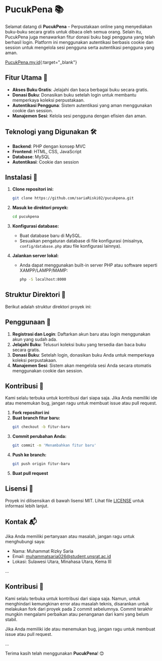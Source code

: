 # PucukPena 📚

Selamat datang di **PucukPena** – Perpustakaan online yang menyediakan buku-buku secara gratis untuk dibaca oleh semua orang. Selain itu, PucukPena juga menawarkan fitur donasi buku bagi pengguna yang telah berhasil login. Platform ini menggunakan autentikasi berbasis cookie dan session untuk mengelola sesi pengguna serta autentikasi pengguna yang aman.


[PucukPena.my.id](www.pucukpena.my.id){:target="_blank"}


## Fitur Utama 🌟

- **Akses Buku Gratis**: Jelajahi dan baca berbagai buku secara gratis.
- **Donasi Buku**: Donasikan buku setelah login untuk membantu memperkaya koleksi perpustakaan.
- **Autentikasi Pengguna**: Sistem autentikasi yang aman menggunakan cookie dan session.
- **Manajemen Sesi**: Kelola sesi pengguna dengan efisien dan aman.

## Teknologi yang Digunakan 🛠️

- **Backend**: PHP dengan konsep MVC
- **Frontend**: HTML, CSS, JavaScript
- **Database**: MySQL
- **Autentikasi**: Cookie dan session

## Instalasi 🔧

1. **Clone repositori ini:**
    ```bash
    git clone https://github.com/sariaRiski02/pucukpena.git
    ```

2. **Masuk ke direktori proyek:**
    ```bash
    cd pucukpena
    ```

3. **Konfigurasi database:**
   - Buat database baru di MySQL.
   - Sesuaikan pengaturan database di file konfigurasi (misalnya, `config/database.php` atau file konfigurasi lainnya).


4. **Jalankan server lokal:**
   - Anda dapat menggunakan built-in server PHP atau software seperti XAMPP/LAMPP/MAMP:
     ```bash
     php -S localhost:8000
     ```

## Struktur Direktori 📁

Berikut adalah struktur direktori proyek ini:


## Penggunaan 🚀

1. **Registrasi dan Login**: Daftarkan akun baru atau login menggunakan akun yang sudah ada.
2. **Jelajahi Buku**: Telusuri koleksi buku yang tersedia dan baca buku secara gratis.
3. **Donasi Buku**: Setelah login, donasikan buku Anda untuk memperkaya koleksi perpustakaan.
4. **Manajemen Sesi**: Sistem akan mengelola sesi Anda secara otomatis menggunakan cookie dan session.

## Kontribusi 🤝

Kami selalu terbuka untuk kontribusi dari siapa saja. Jika Anda memiliki ide atau menemukan bug, jangan ragu untuk membuat issue atau pull request.

1. **Fork repositori ini**
2. **Buat branch fitur baru:**
    ```bash
    git checkout -b fitur-baru
    ```
3. **Commit perubahan Anda:**
    ```bash
    git commit -m 'Menambahkan fitur baru'
    ```
4. **Push ke branch:**
    ```bash
    git push origin fitur-baru
    ```
5. **Buat pull request**

## Lisensi 📄

Proyek ini dilisensikan di bawah lisensi MIT. Lihat file [LICENSE](LICENSE) untuk informasi lebih lanjut.

## Kontak 📬

Jika Anda memiliki pertanyaan atau masalah, jangan ragu untuk menghubungi saya:

- Nama: Muhammat Rizky Saria
- Email: [muhammatsaria026@student.unsrat.ac.id](mailto:muhammatsaria026@student.unsrat.ac.id)
- Lokasi: Sulawesi Utara, Minahasa Utara, Kema III

...

## Kontribusi 🤝

Kami selalu terbuka untuk kontribusi dari siapa saja. Namun, untuk menghindari kemungkinan error atau masalah teknis, disarankan untuk melakukan fork dari proyek pada 2 commit sebelumnya. Commit terakhir mungkin mengalami perbaikan atau penanganan dari kami yang belum stabil.

Jika Anda memiliki ide atau menemukan bug, jangan ragu untuk membuat issue atau pull request.

...

Terima kasih telah menggunakan **PucukPena**! 😊
